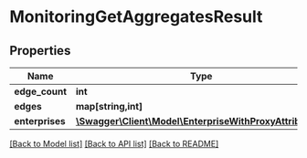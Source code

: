 # MonitoringGetAggregatesResult

## Properties
Name | Type | Description | Notes
------------ | ------------- | ------------- | -------------
**edge_count** | **int** |  | [optional] 
**edges** | **map[string,int]** |  | [optional] 
**enterprises** | [**\Swagger\Client\Model\EnterpriseWithProxyAttributes[]**](EnterpriseWithProxyAttributes.md) |  | [optional] 

[[Back to Model list]](../README.md#documentation-for-models) [[Back to API list]](../README.md#documentation-for-api-endpoints) [[Back to README]](../README.md)


